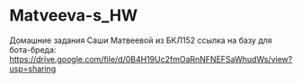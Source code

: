 # Matveeva-s_HW
Домашние задания Саши Матвеевой из БКЛ152
ссылка на базу для бота-бреда: https://drive.google.com/file/d/0B4H19Uc2fmOaRnNFNEFSaWhudWs/view?usp=sharing
